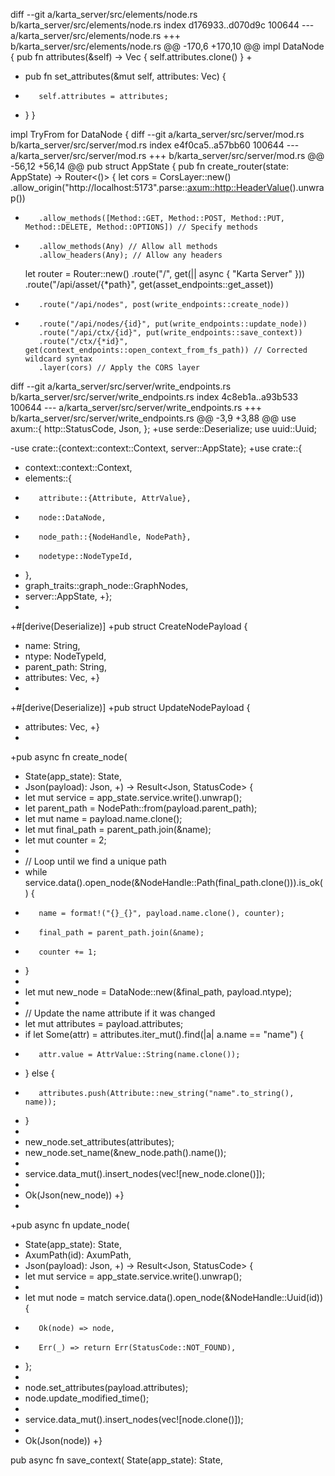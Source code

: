 diff --git a/karta_server/src/elements/node.rs b/karta_server/src/elements/node.rs
index d176933..d070d9c 100644
--- a/karta_server/src/elements/node.rs
+++ b/karta_server/src/elements/node.rs
@@ -170,6 +170,10 @@ impl DataNode {
     pub fn attributes(&self) -> Vec<Attribute> {
         self.attributes.clone()
     }
+
+    pub fn set_attributes(&mut self, attributes: Vec<Attribute>) {
+        self.attributes = attributes;
+    }
 }
 
 impl TryFrom<DbElement> for DataNode {
diff --git a/karta_server/src/server/mod.rs b/karta_server/src/server/mod.rs
index e4f0ca5..a57bb60 100644
--- a/karta_server/src/server/mod.rs
+++ b/karta_server/src/server/mod.rs
@@ -56,12 +56,14 @@ pub struct AppState {
 pub fn create_router(state: AppState) -> Router<()> {
     let cors = CorsLayer::new()
         .allow_origin("http://localhost:5173".parse::<axum::http::HeaderValue>().unwrap())
-        .allow_methods([Method::GET, Method::POST, Method::PUT, Method::DELETE, Method::OPTIONS]) // Specify methods
+        .allow_methods(Any) // Allow all methods
         .allow_headers(Any); // Allow any headers
 
     let router = Router::new()
         .route("/", get(|| async { "Karta Server" }))
         .route("/api/asset/{*path}", get(asset_endpoints::get_asset))
+        .route("/api/nodes", post(write_endpoints::create_node))
+        .route("/api/nodes/{id}", put(write_endpoints::update_node))
         .route("/api/ctx/{id}", put(write_endpoints::save_context))
         .route("/ctx/{*id}", get(context_endpoints::open_context_from_fs_path)) // Corrected wildcard syntax
         .layer(cors) // Apply the CORS layer
diff --git a/karta_server/src/server/write_endpoints.rs b/karta_server/src/server/write_endpoints.rs
index 4c8eb1a..a93b533 100644
--- a/karta_server/src/server/write_endpoints.rs
+++ b/karta_server/src/server/write_endpoints.rs
@@ -3,9 +3,88 @@ use axum::{
     http::StatusCode,
     Json,
 };
+use serde::Deserialize;
 use uuid::Uuid;
 
-use crate::{context::context::Context, server::AppState};
+use crate::{
+    context::context::Context,
+    elements::{
+        attribute::{Attribute, AttrValue},
+        node::DataNode,
+        node_path::{NodeHandle, NodePath},
+        nodetype::NodeTypeId,
+    },
+    graph_traits::graph_node::GraphNodes,
+    server::AppState,
+};
+
+#[derive(Deserialize)]
+pub struct CreateNodePayload {
+    name: String,
+    ntype: NodeTypeId,
+    parent_path: String,
+    attributes: Vec<Attribute>,
+}
+
+#[derive(Deserialize)]
+pub struct UpdateNodePayload {
+    attributes: Vec<Attribute>,
+}
+
+pub async fn create_node(
+    State(app_state): State<AppState>,
+    Json(payload): Json<CreateNodePayload>,
+) -> Result<Json<DataNode>, StatusCode> {
+    let mut service = app_state.service.write().unwrap();
+    let parent_path = NodePath::from(payload.parent_path);
+    let mut name = payload.name.clone();
+    let mut final_path = parent_path.join(&name);
+    let mut counter = 2;
+
+    // Loop until we find a unique path
+    while service.data().open_node(&NodeHandle::Path(final_path.clone())).is_ok() {
+        name = format!("{}_{}", payload.name.clone(), counter);
+        final_path = parent_path.join(&name);
+        counter += 1;
+    }
+
+    let mut new_node = DataNode::new(&final_path, payload.ntype);
+    
+    // Update the name attribute if it was changed
+    let mut attributes = payload.attributes;
+    if let Some(attr) = attributes.iter_mut().find(|a| a.name == "name") {
+        attr.value = AttrValue::String(name.clone());
+    } else {
+        attributes.push(Attribute::new_string("name".to_string(), name));
+    }
+
+    new_node.set_attributes(attributes);
+    new_node.set_name(&new_node.path().name());
+
+    service.data_mut().insert_nodes(vec![new_node.clone()]);
+
+    Ok(Json(new_node))
+}
+
+pub async fn update_node(
+    State(app_state): State<AppState>,
+    AxumPath(id): AxumPath<Uuid>,
+    Json(payload): Json<UpdateNodePayload>,
+) -> Result<Json<DataNode>, StatusCode> {
+    let mut service = app_state.service.write().unwrap();
+
+    let mut node = match service.data().open_node(&NodeHandle::Uuid(id)) {
+        Ok(node) => node,
+        Err(_) => return Err(StatusCode::NOT_FOUND),
+    };
+
+    node.set_attributes(payload.attributes);
+    node.update_modified_time();
+
+    service.data_mut().insert_nodes(vec![node.clone()]);
+
+    Ok(Json(node))
+}
 
 pub async fn save_context(
     State(app_state): State<AppState>,
